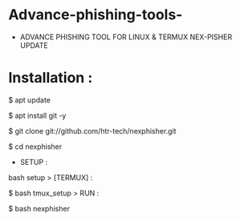 # Advance-phishing-tools-

* ADVANCE PHISHING TOOL FOR LINUX &amp; TERMUX NEX-PISHER UPDATE
# Installation :

 $ apt update

 $ apt install git -y

 $ git clone git://github.com/htr-tech/nexphisher.git

 $ cd nexphisher

* SETUP :

 bash setup > [TERMUX] :

 $ bash tmux_setup  > RUN :

 $ bash nexphisher
